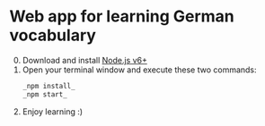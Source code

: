 # Web app for learning German vocabulary

0. Download and install [Node.js v6+](https://nodejs.org/en/download/)
1. Open your terminal window and execute these two commands:
    ```sh
    _npm install_
    _npm start_
    ```
2. Enjoy learning :)
